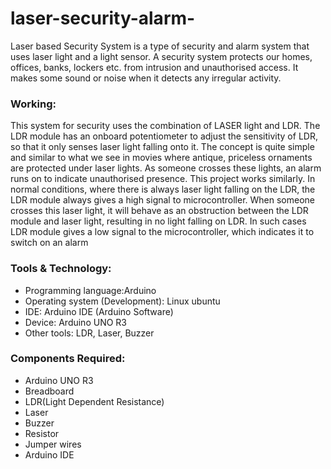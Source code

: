 # laser-security-alarm-
Laser based Security System is a type of security and alarm system that uses laser light and a light sensor. A security system protects our homes, offices, banks, lockers etc. from intrusion and unauthorised access. It makes some sound or noise when it detects any irregular activity.

### Working:

   This system for security uses the combination of LASER light and LDR. The LDR module has an onboard potentiometer to adjust the sensitivity of LDR, so that it only senses laser light falling onto it. The concept is quite simple and similar to what we see in movies where antique, priceless ornaments are protected under laser lights. As someone crosses these lights, an alarm runs on to indicate unauthorised presence. This project works similarly. In normal conditions, where there is always laser light falling on the LDR, the LDR module always gives a high signal to microcontroller. When someone crosses this laser light, it will behave as an obstruction between the LDR module and laser light, resulting in no light falling on LDR. In such cases LDR module gives a low signal to the microcontroller, which indicates it to switch on an alarm

### Tools & Technology:
* Programming language:Arduino
* Operating system (Development): Linux ubuntu
* IDE: Arduino IDE (Arduino Software)
* Device: Arduino UNO R3
* Other tools:  LDR, Laser, Buzzer


### Components Required:

* Arduino UNO R3
* Breadboard
* LDR(Light Dependent Resistance)
* Laser
* Buzzer
* Resistor
* Jumper wires
* Arduino IDE
